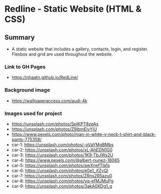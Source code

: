 # Redline - Static Website (HTML & CSS)

## Summary
- A static website that includes a gallery, contacts, login, and register. Flexbox and grid are used throughout the website.

### Link to GH Pages
- https://nhaatn.github.io/RedLine/

### Background image 
- https://wallpaperaccess.com/audi-4k

### Images used for project
- https://unsplash.com/photos/SpIKPT8zeAs
- https://unsplash.com/photos/Z9lbmEjyYjU
- https://www.pexels.com/photo/man-in-white-v-neck-t-shirt-and-black-pants-775358/
- car-1: https://unsplash.com/photos/-oVaYMgBMbs
- car-2: https://unsplash.com/photos/xL-AhEDN1G0
- car-3: https://unsplash.com/photos/1K9-TbJWs2U
- car-4: https://www.pexels.com/@albert-nunez-18065
- car-5: https://unsplash.com/photos/awXnefTIa1s
- car-6: https://unsplash.com/photos/e0e1_jfZyQI
- car-7: https://unsplash.com/photos/ZRns2R5azu0
- car-8: https://unsplash.com/photos/yq-efMJMuPg
- car-9: https://unsplash.com/photos/3akA0XDg1_g
